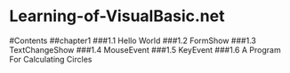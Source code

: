 # Learning-of-VisualBasic.net
#Contents
##chapter1
###1.1 Hello World
###1.2 FormShow
###1.3 TextChangeShow
###1.4 MouseEvent
###1.5 KeyEvent
###1.6 A Program For Calculating Circles
